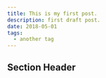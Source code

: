 ```yaml
---
title: This is my first post.
description: first draft post.
date: 2018-05-01
tags:
  - another tag
---
```



## Section Header

